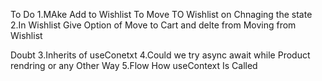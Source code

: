 To Do
1.MAke Add to Wishlist To Move TO Wishlist on Chnaging the state
2.In Wishlist Give Option of Move to Cart and delte from Moving from Wishlist

Doubt
3.Inherits of useConetxt
4.Could we try async await while Product rendring or any Other Way
5.Flow How useContext Is Called
